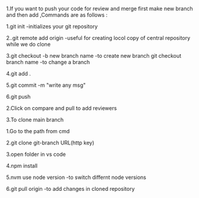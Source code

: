 1.If you want to push your code for review and merge first make new branch and then add ,Commands are as follows :

   1.git init -initializes your git repository

   2..git remote add origin  -useful for creating locol copy  of central repository while we do clone        

   3.git checkout -b new branch name -to create new branch
     git checkout  branch name       -to change a branch

   4.git add .

   5.git commit -m "write any msg"

   6.git push 
   
2.Click on compare and pull to add reviewers 

3.To clone main branch 

   1.Go to the path from cmd 
   
   2.git clone git-branch URL(http key)
   
   3.open folder in vs code 
   
   4.npm install
   
   5.nvm use node version -to switch differnt node versions
   
   6.git pull origin -to add changes in cloned repository


